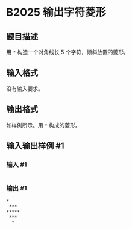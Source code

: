 # B2025 输出字符菱形

## 题目描述

用 `*` 构造一个对角线长 $5$ 个字符，倾斜放置的菱形。

## 输入格式

没有输入要求。

## 输出格式

如样例所示。用 `*` 构成的菱形。

## 输入输出样例 #1

### 输入 #1

```

```

### 输出 #1

```
*
 ***
*****
 ***
  *
```
